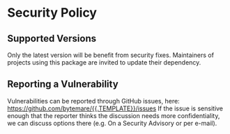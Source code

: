 # Security Policy

## Supported Versions

Only the latest version will be benefit from security fixes. Maintainers of projects using this package are invited to update their dependency.

## Reporting a Vulnerability

Vulnerabilities can be reported through GitHub issues, here: https://github.com/bytemare/{{.TEMPLATE}}/issues
If the issue is sensitive enough that the reporter thinks the discussion needs more confidentiality, we can discuss options there (e.g. On a Security Advisory or per e-mail).
